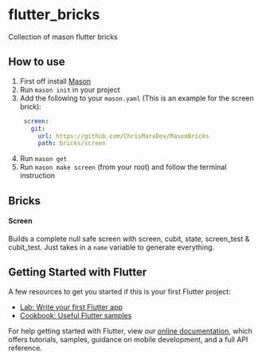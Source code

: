 # flutter_bricks

Collection of mason flutter bricks

## How to use
1. First off install [Mason](https://pub.dev/packages/mason)
2. Run `mason init` in your project
3. Add the following to your `mason.yaml` (This is an example for the screen brick):
    ```yaml
     screen:
       git:
         url: https://github.com/ChrisMarxDev/MasonBricks
         path: bricks/screen
    ```
4. Run `mason get`
5. Run `mason make screen` (from your root) and follow the terminal instruction

## Bricks
#### Screen
Builds a complete null safe screen with screen, cubit, state, screen_test & cubit_test. Just takes in a `name` variable to generate everything.

## Getting Started with Flutter
A few resources to get you started if this is your first Flutter project:

- [Lab: Write your first Flutter app](https://flutter.dev/docs/get-started/codelab)
- [Cookbook: Useful Flutter samples](https://flutter.dev/docs/cookbook)

For help getting started with Flutter, view our
[online documentation](https://flutter.dev/docs), which offers tutorials,
samples, guidance on mobile development, and a full API reference.
